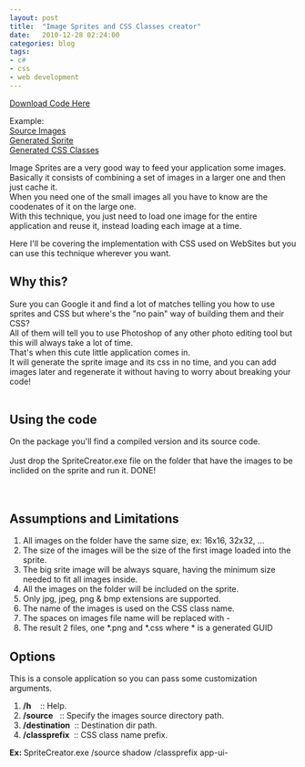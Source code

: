 ```yaml
---
layout: post
title:  "Image Sprites and CSS Classes creator"
date:   2010-12-28 02:24:00
categories: blog
tags:
- c#
- css
- web development
---
```


<p>
<a href="http://www.codeproject.com/KB/HTML/SpritesAndCSSCreator/SpriteCreator.zip">Download Code Here</a><br />
</p>
<p>
Example:<br />
<a href="http://www.codeproject.com/KB/HTML/SpritesAndCSSCreator/SpriteCreatorSourceFiles.jpg">Source Images</a><br />
<a href="http://www.codeproject.com/KB/HTML/SpritesAndCSSCreator/sample.png">Generated Sprite</a><br />
<a href="http://www.codeproject.com/KB/HTML/SpritesAndCSSCreator/samplecss..txt">Generated CSS Classes</a>
</p>
<p>
Image Sprites are a very good way to feed your application some images.<br />
Basically it consists of combining a set of images in a larger one and then just cache it.<br />
When you need one of the small images all you have to know are the coodenates of it on the large one.<br />
With this technique, you just need to load one image for the entire application and reuse it, instead loading each image at a time.
</p>
<p>
Here I'll be covering the implementation with CSS used on WebSites but you can use this technique wherever you want.
</p>
<h2>Why this?</h2>Sure you can Google it and find a lot of matches telling you how to use sprites and CSS but where's the "no pain" way of building them and their CSS?<br />
All of them will tell you to use Photoshop of any other photo editing tool but this will always take a lot of time.<br />
That's when this cute little application comes in.<br />
It will generate the sprite image and its css in no time, and you can add images later and regenerate it without having to worry about breaking your code!<br />
<br />
<h2>Using the code</h2>On the package you'll find a compiled version and its source code.<br />
<br />
Just drop the SpriteCreator.exe file on the folder that have the images to be inclided on the sprite and run it. DONE!<br />
<br />
<br />
<h2>Assumptions and Limitations</h2><ol><li>All images on the folder have the same size, ex: 16x16, 32x32, ...</li>
<li>The size of the images will be the size of the first image loaded into the sprite.</li>
<li>The big srite image will be always square, having the minimum size needed to fit all images inside.</li>
<li>All the images on the folder will be included on the sprite.</li>
<li>Only jpg, jpeg, png &amp; bmp extensions are supported.</li>
<li>The name of the images is used on the CSS class name.</li>
<li>The spaces on images file name will be replaced with -</li>
<li>The result 2 files, one *.png and *.css where * is a generated GUID</li>
</ol><h2>Options</h2>This is a console application so you can pass some customization arguments.<br />
<ol><li><b>/h</b><span class="Apple-tab-span" style="white-space: pre;">    </span>:: Help.<span class="Apple-style-span" style="white-space: pre;"> </span></li>
<li><b>/source</b><span class="Apple-tab-span" style="white-space: pre;">   </span>:: Specify the images source directory path.</li>
<li><b>/destination</b><span class="Apple-tab-span" style="white-space: pre;">  </span>:: Destination dir path.</li>
<li><b>/classprefix</b><span class="Apple-tab-span" style="white-space: pre;">  </span>:: CSS class name prefix.</li>
</ol><b>Ex: </b>SpriteCreator.exe /source shadow /classprefix app-ui-<br />
<span class="Apple-style-span" style="font-size: large;"><b><br />
</b></span>